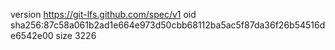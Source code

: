 version https://git-lfs.github.com/spec/v1
oid sha256:87c58a061b2ad1e664e973d50cbb68112ba5ac5f87da36f26b54516de6542e00
size 3226
